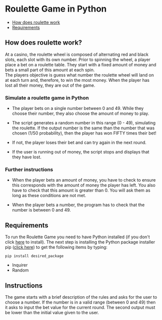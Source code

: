 # Roulette Game in Python

- [How does roulette work](##-How-does-roulette-work?)
- [Requirements](##-Requirements)

## How does roulette work?

At a casino, the roulette wheel is composed of alternating red and black slots, each slot with its own number. Prior to spinning the wheel, a player place a bet on a roulette table. They start with a fixed amount of money and bets a small part of this amount at each spin.
<br/>
The players objective is guess what number the roulette wheel will land on at each turn and, therefore, to win the most money. When the player has lost all their money, they are out of the game.

### Simulate a roulette game in Python

- The player bets on a single number between 0 and 49. While they choose their number, they also choose the amount of money to play.

- The script generates a random number in this range (0 - 49), simulating the roulette. If the output number is the same than the number that was chosen (1/50 probability), then the player has won FIFTY times their bet!

- If not, the player loses their bet and can try again in the next round.  

- If the user is running out of money, the script stops and displays that they have lost.

### Further instructions

- When the player bets an amount of money, you have to check to ensure this corresponds with the amount of money the player has left. You also have to check that this amount is greater than 0. You will ask them as long as these conditions are not met.

- When the player bets a number, the program has to check that the number is between 0 and 49.

## Requirements

To run the Roulette Game you need to have Python installed (if you don't click [here](https://www.python.org/downloads/) to install).
The next step is installing the Python package installer pip ([click here](https://pip.pypa.io/en/stable/)) to get the following items by typing:

`pip install desired_package`

- Inquirer
- Random

## Instructions

The game starts with a brief description of the rules and asks for the user to choose a number. If the number is in a valid range (between 0 and 49) then it asks to input the bet value for the current round. The second output must be lower than the initial value given to the user.
